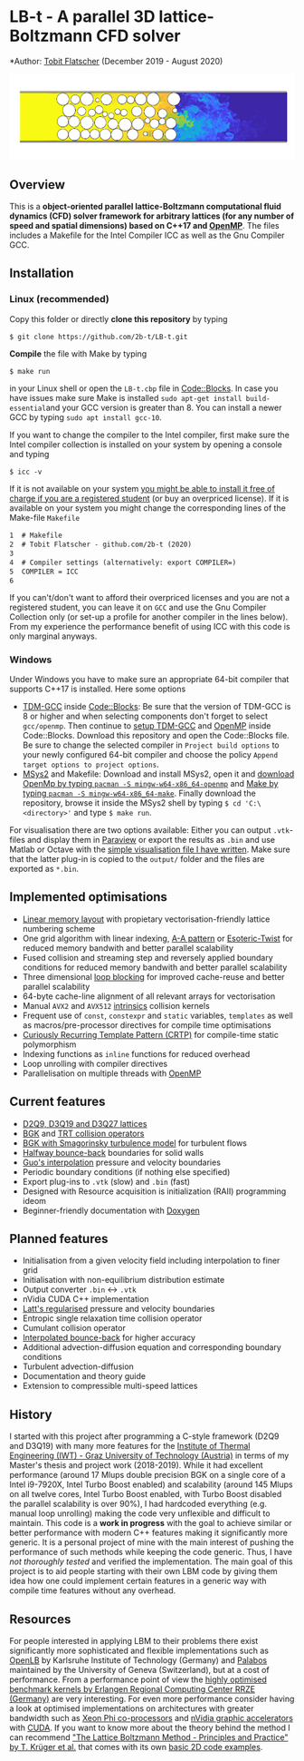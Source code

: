 # LB-t - A parallel 3D lattice-Boltzmann CFD solver

*Author: [Tobit Flatscher](https://github.com/2b-t) (December 2019 - August 2020)

[![Turbulent gaseous flow in porous media](/doc/PorousMedia_Re3750Sc1.jpeg)](https://www.youtube.com/watch?v=7SR4vhMnWZc "Turbulent gaseous flow in porous media")

## Overview
This is a **object-oriented parallel lattice-Boltzmann computational fluid dynamics (CFD) solver framework for arbitrary lattices (for any number of speed and spatial dimensions) based on C++17 and [OpenMP](https://www.openmp.org/)**. The files includes a Makefile for the Intel Compiler ICC as well as the Gnu Compiler GCC.

## Installation

### Linux (recommended)
Copy this folder or directly **clone this repository** by typing
```
$ git clone https://github.com/2b-t/LB-t.git
```
**Compile** the file with Make by typing 
```
$ make run
```
in your Linux shell or open the `LB-t.cbp` file in [Code::Blocks](http://www.codeblocks.org/). In case you have issues make sure Make is installed `sudo apt-get install build-essential`and your GCC version is greater than 8. You can install a newer GCC by typing `sudo apt install gcc-10`. 

If you want to change the compiler to the Intel compiler, first make sure the Intel compiler collection is installed on your system by opening a console and typing
```
$ icc -v
```
If it is not available on your system [you might be able to install it free of charge if you are a registered student](https://software.intel.com/en-us/compilers) (or buy an overpriced license). If it is available on your system you might change the corresponding lines of the Make-file `Makefile`
```
1  # Makefile
2  # Tobit Flatscher - github.com/2b-t (2020)
3
4  # Compiler settings (alternatively: export COMPILER=)
5  COMPILER = ICC
6
```
If you can't/don't want to afford their overpriced licenses and you are not a registered student, you can leave it on `GCC` and use the Gnu Compiler Collection only (or set-up a profile for another compiler in the lines below). From my experience the performance benefit of using ICC with this code is only marginal anyways.

### Windows
Under Windows you have to make sure an appropriate 64-bit compiler that supports C++17 is installed. Here some options
- [TDM-GCC](https://jmeubank.github.io/tdm-gcc/) inside [Code::Blocks](http://www.codeblocks.org/): Be sure that the version of TDM-GCC is 8 or higher and when selecting components don't forget to select `gcc/openmp`. Then continue to [setup TDM-GCC](http://forums.codeblocks.org/index.php?topic=21570.0) and [OpenMP](https://stackoverflow.com/a/58546530/9938686) inside Code::Blocks. Download this repository and open the Code::Blocks file. Be sure to change the selected compiler in `Project build options` to your newly configured 64-bit compiler and choose the policy `Append target options to project options`.
- [MSys2](https://www.msys2.org/) and Makefile: Download and install MSys2, open it and [download OpenMp by typing `pacman -S mingw-w64-x86_64-openmp`](https://packages.msys2.org/package/mingw-w64-x86_64-openmp?repo=mingw64) and [Make by typing `pacman -S mingw-w64-x86_64-make`](https://packages.msys2.org/package/mingw-w64-x86_64-make). Finally download the repository, browse it inside the MSys2 shell by typing `$ cd 'C:\<directory>'` and type `$ make run`.

For visualisation there are two options available: Either you can output `.vtk`-files and display them in [Paraview](https://www.paraview.org/) or export the results as `.bin` and use Matlab or Octave with the [simple visualisation file I have written](https://github.com/2b-t/CFD-visualisation.git).
Make sure that the latter plug-in is copied to the `output/` folder and the files are exported as `*.bin`.

## Implemented optimisations
- [Linear memory layout](https://www.springer.com/gp/book/9783319446479) with propietary vectorisation-friendly lattice numbering scheme
- One grid algorithm with linear indexing, [A-A pattern](https://www.doi.org/10.1109/ICPP.2009.38) or [Esoteric-Twist](https://www.doi.org/10.3390/computation5020019) for reduced memory bandwith and better parallel scalability
- Fused collision and streaming step and reversely applied boundary conditions for reduced memory bandwith and better parallel scalability
- Three dimensional [loop blocking](https://www.doi.org/10.1142/S0129626403001501) for improved cache-reuse and better parallel scalability
- 64-byte cache-line alignment of all relevant arrays for vectorisation
- Manual `AVX2` and `AVX512` [intrinsics](https://www.apress.com/gp/book/9781484200643) collision kernels
- Frequent use of `const`, `constexpr` and `static` variables, `templates` as well as macros/pre-processor directives for compile time optimisations
- [Curiously Recurring Template Pattern (CRTP)](https://eli.thegreenplace.net/2011/05/17/the-curiously-recurring-template-pattern-in-c/) for compile-time static polymorphism
- Indexing functions as `inline` functions for reduced overhead
- Loop unrolling with compiler directives
- Parallelisation on multiple threads with [OpenMP](https://www.openmp.org/)

## Current features
- [D2Q9, D3Q19 and D3Q27 lattices](https://www.doi.org/10.1209/0295-5075/17/6/001)
- [BGK](https://www.doi.org/10.1103/PhysRev.94.511) and [TRT collision operators](http://global-sci.org/intro/article_detail/cicp/7862.html)
- [BGK with Smagorinsky turbulence model](https://arxiv.org/abs/comp-gas/9401004) for turbulent flows
- [Halfway bounce-back](https://www.doi.org/10.1007/BF02181482) boundaries for solid walls
- [Guo's interpolation](https://www.doi.org/910.1088/1009-1963/11/4/310) pressure and velocity boundaries
- Periodic boundary conditions (if nothing else specified)
- Export plug-ins to `.vtk` (slow) and `.bin` (fast)
- Designed with Resource acquisition is initialization (RAII) programming ideom
- Beginner-friendly documentation with [Doxygen](http://www.doxygen.nl/)

## Planned features
- Initialisation from a given velocity field including interpolation to finer grid
- Initialisation with non-equilibrium distribution estimate
- Output converter `.bin` <-> `.vtk`
- nVidia CUDA C++ implementation
- [Latt's regularised](https://www.doi.org/10.1103/PhysRevE.77.056703) pressure and velocity boundaries
- Entropic single relaxation time collision operator
- Cumulant collision operator
- [Interpolated bounce-back](https://www.doi.org/10.1063/1.1399290) for higher accuracy
- Additional advection-diffusion equation and corresponding boundary conditions
- Turbulent advection-diffusion
- Documentation and theory guide
- Extension to compressible multi-speed lattices


## History
I started with this project after programming a C-style framework (D2Q9 and D3Q19) with many more features for the [Institute of Thermal Engineering (IWT) - Graz University of Technology (Austria)](https://www.tugraz.at/en/institutes/iwt/home/) in terms of my Master's thesis and project work (2018-2019). While it had excellent performance (around 17 Mlups double precision BGK on a single core of a Intel i9-7920X, Intel Turbo Boost enabled) and scalability (around 145 Mlups on all twelve cores, Intel Turbo Boost enabled, with Turbo Boost disabled the parallel scalability is over 90%), I had hardcoded everything (e.g. manual loop unrolling) making the code very unflexible and difficult to maintain.
This code is a **work in progress** with the goal to achieve similar or better performance with modern C++ features making it significantly more generic. It is a personal project of mine with the main interest of pushing the performance of such methods while keeping the code generic. Thus, I have *not thoroughly tested* and verified the implementation. The main goal of this project is to aid people starting with their own LBM code by giving them idea how one could implement certain features in a generic way with compile time features without any overhead.

## Resources
For people interested in applying LBM to their problems there exist significantly more sophisticated and flexible implementations such as [OpenLB](https://www.openlb.net/) by Karlsruhe Institute of Technology (Germany) and [Palabos](https://palabos.unige.ch/) maintained by the University of Geneva (Switzerland), but at a cost of performance.
From a performance point of view the [highly optimised benchmark kernels by Erlangen Regional Computing Center RRZE (Germany)](https://github.com/RRZE-HPC/lbm-benchmark-kernels) are very interesting. For even more performance consider having a look at optimised implementations on architectures with greater bandwidth such as [Xeon Phi co-processors](https://doi.org/10.1002/cpe.5072) and [nVidia graphic accelerators](https://doi.org/10.1155/2017/1205892) with [CUDA](https://www.packtpub.com/application-development/cuda-cookbook).
If you want to know more about the theory behind the method I can recommend ["The Lattice Boltzmann Method - Principles and Practice" by T. Krüger et al.](https://www.springer.com/gp/book/9783319446479) that comes with its own [basic 2D code examples](https://github.com/lbm-principles-practice).
